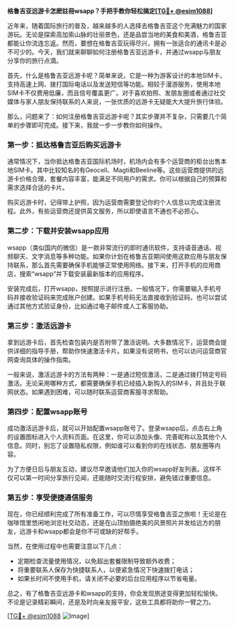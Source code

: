 **格鲁吉亚远游卡怎麽註冊wsapp？手把手教你轻松搞定[[TG💪+ @esim1088](https://t.me/s/esim1088)]**

近年来，随着国际旅行的普及，越来越多的人选择去格鲁吉亚这个充满魅力的国家游玩。无论是探索高加索山脉的壮丽景色，还是品尝当地的美食和美酒，格鲁吉亚都能让你流连忘返。然而，要想在格鲁吉亚玩得尽兴，拥有一张适合的通讯卡是必不可少的。今天，我们就来聊聊如何注册格鲁吉亚远游卡，并通过wsapp与朋友分享你的旅行点滴。

首先，什么是格鲁吉亚远游卡呢？简单来说，它是一种为游客设计的本地SIM卡，支持高速上网、拨打国际电话以及发送短信等功能。相较于漫游服务，使用本地SIM卡不仅费用低廉，而且信号覆盖更广。对于喜欢拍照、发朋友圈或者通过社交媒体与家人朋友保持联系的人来说，一张优质的远游卡无疑能大大提升旅行体验。

那么，问题来了：如何注册格鲁吉亚远游卡呢？其实步骤并不复杂，只需要几个简单的步骤即可完成。接下来，我就一步一步教你如何操作。

### 第一步：抵达格鲁吉亚后购买远游卡

通常情况下，当你抵达格鲁吉亚国际机场时，机场内会有多个运营商的柜台出售本地SIM卡。其中比较知名的有Geocell、Magti和Beeline等。这些运营商提供的远游卡价格合理，套餐内容丰富，能满足不同用户的需求。你可以根据自己的预算和需求选择合适的卡片。

购买远游卡时，记得带上护照，因为运营商需要登记你的个人信息以完成注册流程。此外，有些运营商还提供英文服务，所以即使语言不通也不必担心。

### 第二步：下载并安装wsapp应用

wsapp（类似国内的微信）是一款非常流行的即时通讯软件，支持语音通话、视频聊天、文字消息等多种功能。如果你计划在格鲁吉亚期间使用这款应用与朋友保持联系，那么首先需要确保手机能够正常使用网络。接下来，打开手机的应用商店，搜索“wsapp”并下载安装最新版本的应用程序。

安装完成后，打开wsapp，按照提示进行注册。一般情况下，你需要输入手机号码并接收验证码来完成账户创建。如果手机号码无法直接收到验证码，也可以尝试通过其他方式验证身份，比如通过电子邮件或人工客服协助。

### 第三步：激活远游卡

拿到远游卡后，首先检查包装内是否附带了激活说明。大多数情况下，运营商会提供详细的指导手册，帮助你快速激活卡片。如果没有说明书，也可以访问运营商官网查询具体的操作指南。

一般来说，激活远游卡的方法有两种：一是通过短信激活，二是通过拨打特定号码激活。无论采用哪种方式，都需要确保手机已经插入新购入的SIM卡，并且处于联网状态。如果遇到困难，可以随时联系运营商客服寻求帮助。

### 第四步：配置wsapp账号

成功激活远游卡后，就可以开始配置wsapp账号了。登录wsapp后，点击右上角的设置图标进入个人资料页面。在这里，你可以添加头像、完善昵称以及其他个人信息。同时，别忘了设置隐私权限，例如谁可以看到你的在线状态、朋友圈等内容。

为了方便日后与朋友互动，建议尽早邀请他们加入你的wsapp好友列表。这样不仅可以第一时间分享旅行见闻，还能随时交流行程安排，避免错过重要信息。

### 第五步：享受便捷通信服务

现在，你已经顺利完成了所有准备工作，可以尽情享受格鲁吉亚之旅啦！无论是在咖啡馆里悠闲地浏览社交动态，还是在山顶拍摄绝美的风景照片并发给远方的朋友，远游卡和wsapp都会是你不可或缺的好帮手。

当然，在使用过程中也需要注意以下几点：

- 定期检查流量使用情况，以免超出套餐限制导致额外收费；
- 将重要联系人保存为快捷联系人，以便紧急情况下快速拨打电话；
- 如果长时间不使用手机，请关闭不必要的后台应用程序以节省电量。

总之，有了格鲁吉亚远游卡和wsapp的支持，你会发现旅途变得更加轻松愉快。不论是记录精彩瞬间，还是及时向亲友报平安，这些工具都将助你一臂之力。

[[TG💪+ @esim1088](https://t.me/s/esim1088) ![Image](https://i.postimg.cc/4NQfJmqS/Snipaste-2025-05-13-00-14-12.png)]